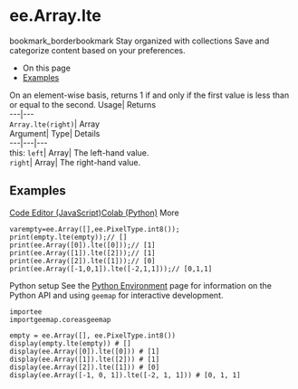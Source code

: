  
#  ee.Array.lte 
bookmark_borderbookmark Stay organized with collections  Save and categorize content based on your preferences.
  * On this page
  * [Examples](https://developers.google.com/earth-engine/apidocs/ee-array-lte#examples)


On an element-wise basis, returns 1 if and only if the first value is less than or equal to the second. 
Usage| Returns  
---|---  
`Array.lte(right)`| Array  
Argument| Type| Details  
---|---|---  
this: `left`| Array| The left-hand value.  
`right`| Array| The right-hand value.  
## Examples
[Code Editor (JavaScript)](https://developers.google.com/earth-engine/apidocs/ee-array-lte#code-editor-javascript-sample)[Colab (Python)](https://developers.google.com/earth-engine/apidocs/ee-array-lte#colab-python-sample) More
```
varempty=ee.Array([],ee.PixelType.int8());
print(empty.lte(empty));// []
print(ee.Array([0]).lte([0]));// [1]
print(ee.Array([1]).lte([2]));// [1]
print(ee.Array([2]).lte([1]));// [0]
print(ee.Array([-1,0,1]).lte([-2,1,1]));// [0,1,1]
```
Python setup
See the [ Python Environment](https://developers.google.com/earth-engine/guides/python_install) page for information on the Python API and using `geemap` for interactive development.
```
importee
importgeemap.coreasgeemap
```
```
empty = ee.Array([], ee.PixelType.int8())
display(empty.lte(empty)) # []
display(ee.Array([0]).lte([0])) # [1]
display(ee.Array([1]).lte([2])) # [1]
display(ee.Array([2]).lte([1])) # [0]
display(ee.Array([-1, 0, 1]).lte([-2, 1, 1])) # [0, 1, 1]
```

